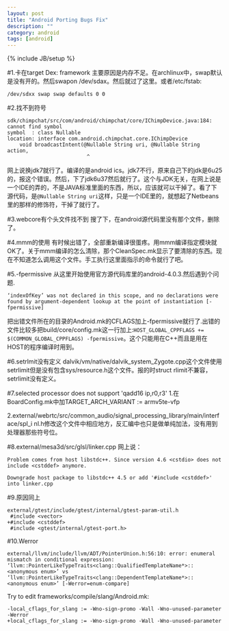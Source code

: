 ```yaml
---
layout: post
title: "Android Porting Bugs Fix"
description: ""
category: android
tags: [android]
---
```

{% include JB/setup %}

#1.卡在target Dex: framework
主要原因是内存不足。在archlinux中，swap默认是没有开的。然后swapon /dev/sdax。然后就过了这里。或者/etc/fstab:

    /dev/sdxx swap swap defaults 0 0

#2.找不到符号

    sdk/chimpchat/src/com/android/chimpchat/core/IChimpDevice.java:184: cannot find symbol
    symbol  : class Nullable
    location: interface com.android.chimpchat.core.IChimpDevice
        void broadcastIntent(@Nullable String uri, @Nullable String action,
                              ^
网上说换jdk7就行了。编译的是android ics。jdk7不行，原来自己下的jdk是6u25的，报这个错误。然后，下了jdk6u37然后就行了。这个与JDK无关，在网上说是一个IDE的弄的，不是JAVA标准里面的东西，所以，应该就可以干掉了。看了下源代码，是`@Nullable String uri`这样，只是一个IDE里的，就想起了Netbeans里的那样的修饰符，干掉了就行了。

#3.webcore有个头文件找不到
搜了下，在android源代码里没有那个文件，删除了。

#4.mmm的使用
有时候出错了，全部重新编译很蛋疼。用mmm编译指定模块就OK了。关于mmm编译的怎么清除，那个CleanSpec.mk显示了要清除的东西。现在不知道怎么调用这个文件。手工执行这里面指示的命令就行了吧。

#5.-fpermissive
从这里开始使用官方源代码库里的android-4.0.3.然后遇到个问题.

    ‘indexOfKey’ was not declared in this scope, and no declarations were found by argument-dependent lookup at the point of instantiation [-fpermissive]

把出错文件所在的目录的Android.mk的CFLAGS加上-fpermissive就行了.出错的文件比较多把build/core/config.mk这一行加上:`HOST_GLOBAL_CPPFLAGS += $(COMMON_GLOBAL_CPPFLAGS) -fpermissive`。这个只能用在C++而且是用在HOST的程序编译时用到。

#6.setrlmit没有定义
dalvik/vm/native/dalvik_system_Zygote.cpp这个文件使用setrlimit但是没有包含sys/resource.h这个文件。报的时struct rlimit不兼容，setrlimit没有定义。

#7.selected processor does not support 'qadd16 ip,r0,r3'
1.在BoardConfig.mk中加TARGET_ARCH_VARIANT := armv5te-vfp

2.external/webrtc/src/common_audio/signal_processing_library/main/interface/spl_i
nl.h修改这个文件中相应地方，反汇编中也只是做单纯加法，没有用到处理器那些符号位。

#8.external/mesa3d/src/glsl/linker.cpp
网上说：

    Problem comes from host libstdc++. Since version 4.6 <cstdio> does not include <cstddef> anymore.

    Downgrade host package to libstdc++ 4.5 or add '#include <cstddef>' into linker.cpp

#9.原因同上

    external/gtest/include/gtest/internal/gtest-param-util.h
     #include <vector> 
    +#include <cstddef> 
     #include <gtest/internal/gtest-port.h> 

#10.Werror

    external/llvm/include/llvm/ADT/PointerUnion.h:56:10: error: enumeral mismatch in conditional expression: ‘llvm::PointerLikeTypeTraits<clang::QualifiedTemplateName*>::<anonymous enum>’ vs ‘llvm::PointerLikeTypeTraits<clang::DependentTemplateName*>::<anonymous enum>’ [-Werror=enum-compare]

Try to edit frameworks/compile/slang/Android.mk:

    -local_cflags_for_slang := -Wno-sign-promo -Wall -Wno-unused-parameter -Werror
    +local_cflags_for_slang := -Wno-sign-promo -Wall -Wno-unused-parameter
